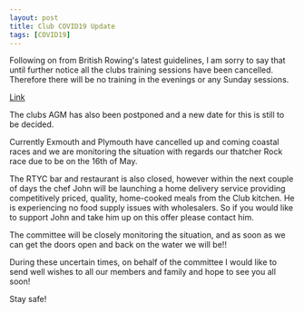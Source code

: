 ```yaml
---
layout: post
title: Club COVID19 Update
tags: [COVID19]
---
```


Following on from British Rowing's latest guidelines, I am sorry to say that until further notice all the clubs training sessions have been cancelled. Therefore there will be no training in the evenings or any Sunday sessions.  

[Link](https://www.britishrowing.org/2020/03/20-march-update-on-coronavirus/?utm_source=facebook&utm_medium=social&utm_campaign=covid19&utm_content=200320-clubupdate)  

The clubs AGM has also been postponed and a new date for this is still to be decided.   

Currently Exmouth and Plymouth have cancelled up and coming coastal races and we are monitoring the situation with regards our thatcher Rock race due to be on the 16th of May.   

The RTYC bar and restaurant is also closed, however within the next couple of days the chef John will be launching a home delivery service providing competitively priced, quality, home-cooked meals from the Club kitchen. He is experiencing no food supply issues with wholesalers. So if you would like to support John and take him up on this offer please contact him.   

The committee will be closely monitoring the situation, and as soon as we can get the doors open and back on the water we will be!!   

During these uncertain times, on behalf of the committee I would like to send well wishes to all our members and family and hope to see you all soon!   

Stay safe!   
